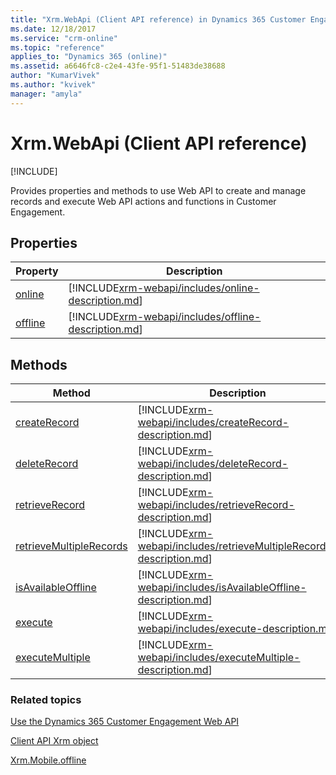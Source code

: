 ```yaml
---
title: "Xrm.WebApi (Client API reference) in Dynamics 365 Customer Engagement| MicrosoftDocs"
ms.date: 12/18/2017
ms.service: "crm-online"
ms.topic: "reference"
applies_to: "Dynamics 365 (online)"
ms.assetid: a6646fc8-c2e4-43fe-95f1-51483de38688
author: "KumarVivek"
ms.author: "kvivek"
manager: "amyla"
---
```

# Xrm.WebApi (Client API reference)

[!INCLUDE[](../../../includes/cc_applies_to_update_9_0_0.md)]

Provides properties and methods to use Web API to create and manage records and execute Web API actions and functions in Customer Engagement. 

## Properties

|Property | Description | 
|----- |-----| 
|[online](xrm-webapi/online.md)|[!INCLUDE[xrm-webapi/includes/online-description.md](xrm-webapi/includes/online-description.md)]|
|[offline](xrm-webapi/offline.md)|[!INCLUDE[xrm-webapi/includes/offline-description.md](xrm-webapi/includes/offline-description.md)]|

## Methods

|Method | Description | 
|------ |-------------| 
|[createRecord](xrm-webapi/createRecord.md)|[!INCLUDE[xrm-webapi/includes/createRecord-description.md](xrm-webapi/includes/createRecord-description.md)]|
|[deleteRecord](xrm-webapi/deleteRecord.md)|[!INCLUDE[xrm-webapi/includes/deleteRecord-description.md](xrm-webapi/includes/deleteRecord-description.md)]|
|[retrieveRecord](xrm-webapi/retrieveRecord.md)|[!INCLUDE[xrm-webapi/includes/retrieveRecord-description.md](xrm-webapi/includes/retrieveRecord-description.md)]|
|[retrieveMultipleRecords](xrm-webapi/retrieveMultipleRecords.md)|[!INCLUDE[xrm-webapi/includes/retrieveMultipleRecords-description.md](xrm-webapi/includes/retrieveMultipleRecords-description.md)]|
|[isAvailableOffline](xrm-webapi/isAvailableOffline.md)|[!INCLUDE[xrm-webapi/includes/isAvailableOffline-description.md](xrm-webapi/includes/isAvailableOffline-description.md)]|
|[execute](xrm-webapi/execute.md)|[!INCLUDE[xrm-webapi/includes/execute-description.md](xrm-webapi/includes/execute-description.md)]|
|[executeMultiple](xrm-webapi/executeMultiple.md)|[!INCLUDE[xrm-webapi/includes/executeMultiple-description.md](xrm-webapi/includes/executeMultiple-description.md)]|

### Related topics

[Use the Dynamics 365 Customer Engagement Web API](../../use-microsoft-dynamics-365-web-api.md)

[Client API Xrm object](../clientapi-xrm.md)

[Xrm.Mobile.offline](https://msdn.microsoft.com/library/mt787123.aspx)